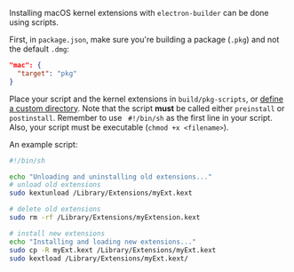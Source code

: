 Installing macOS kernel extensions with `electron-builder` can be done using scripts.

First, in `package.json`, make sure you're building a package (`.pkg`) and not the default `.dmg`:

```json
"mac": { 
  "target": "pkg"
}
```

Place your script and the kernel extensions in `build/pkg-scripts`, or [define a custom directory](../configuration/pkg.md#PkgOptions-scripts). Note that the script **must** be called either `preinstall` or `postinstall`.  Remember to use ` #!/bin/sh` as the first line in your script. Also, your script must be executable (`chmod +x <filename>`).

An example script:
```sh
#!/bin/sh

echo "Unloading and uninstalling old extensions..."
# unload old extensions
sudo kextunload /Library/Extensions/myExt.kext

# delete old extensions
sudo rm -rf /Library/Extensions/myExtension.kext

# install new extensions
echo "Installing and loading new extensions..."
sudo cp -R myExt.kext /Library/Extensions/myExt.kext
sudo kextload /Library/Extensions/myExt.kext/
```
